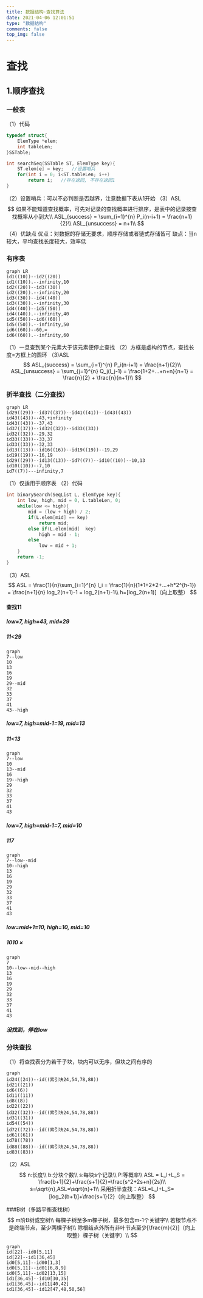 ```yaml
---
title: 数据结构·查找算法
date: 2021-04-06 12:01:51
type: "数据结构"
comments: false
top_img: false
---
```





# 查找
## 1.顺序查找
### 一般表
（1）代码
```c++
typedef struct{
    ElemType *elem;
    int tableLen;
}SSTable;

int searchSeq(SSTable ST, ElemType key){
    ST.elem[e] = key;   //设置哨兵
    for(int i = 0; i<ST.tableLen; i++)
        return i;   //存在返回, 不存在返回1
}
```
（2）设置哨兵：可以不必判断是否越界，注意数据下表从1开始
（3）ASL
$$
如果不能知道查找概率，可先对记录的查找概率进行排序，是表中的记录按查找概率从小到大\\
ASL_{success} = \sum_{i=1}^{n} P_i(n-i+1) = \frac{n+1}{2}\\
ASL_{unsuccess} = n+1\\
$$
（4）优缺点
优点：对数据的存储无要求，顺序存储或者链式存储皆可
缺点：当n较大，平均查找长度较大，效率低

### 有序表

```mermaid
graph LR
id1((10))--id2((20))
id1((10)).--infinity,10
id2((20))--id3((30))
id2((20)).--infinity,20
id3((30))--id4((40))
id3((30)).--infinity,30
id4((40))--id5((50))
id4((40)).--infinity,40
id5((50))--id6((60))
id5((50)).--infinity,50
id6((60))--60,=
id6((60)).--infinity,60
```
（1）一旦查到某个元素大于该元素便停止查找
（2）方框是虚构的节点，查找长度=方框上的圆环
（3)ASL
$$
ASL_{success} = \sum_{i=1}^{n} P_i(n-i+1) = \frac{n+1}{2}\\
ASL_{unsuccess} = \sum_{j=1}^{n} Q_j(l_j-1) =  \frac{1+2+...+n+n}{n+1} = \frac{n}{2} +  \frac{n}{n+1}\\
$$

### 折半查找（二分查找）
```mermaid
graph LR
id29((29))--id37((37))--id41((41))--id43((43))
id43((43))--43,+infinity
id43((43))--37,43
id37((37))--id32((32))--id33((33))
id32((32))--29,32
id33((33))--33,37
id33((33))--32,33
id13((13))--id16((16))--id19((19))--19,29
id19((19))--16,19
id29((29))--id13((13))--id7((7))--id10((10))--10,13
id10((10))--7,10
id7((7))---infinity,7
```
（1）仅适用于顺序表
（2）代码
```c++
int binarySearch(SeqList L, ElemType key){
    int low, high, mid = 0, L.tableLen, 0;
    while(low <= high){
        mid = (low + high) / 2;
        if(L.elem[mid] == key)
            return mid;
        else if(L.elem[mid]  key)
            high = mid - 1;
        else
            low = mid + 1;
    }
    return -1;
}
```
（3）ASL
$$
ASL = \frac{1}{n}\sum_{i=1}^{n} l_i = \frac{1}{n}(1*1+2*2+...+h*2^{h-1}) = \frac{n+1}{n} log_2(n+1)-1 = log_2(n+1)-1\\
h=[log_2(n+1)]（向上取整）
$$
#### 查找11
##### low=7, high=43, mid=29
##### 11<29
```mermaid
graph 
7--low
10
13
16
19
29--mid
32
33
37
41
43--high

```
##### low=7, high=mid-1=19, mid=13
##### 11<13
```mermaid
graph 
7--low
10
13--mid
16
19--high
29
32
33
37
41
43

```

##### low=7, high=mid-1=7, mid=10
##### 117
```mermaid
graph 
7--low--mid
10--high
13
16
19
29
32
33
37
41
43

```
##### low=mid+1=10, high=10, mid=10
##### 1010 ×
```mermaid
graph 
7
10--low--mid--high
13
16
19
29
32
33
37
41
43

```
##### 没找到，停在low
### 分块查找
（1）将查找表分为若干子块，块内可以无序，但块之间有序的

```mermaid
graph 
id24((24))--id((索引块24,54,78,88))
id21((21))
id6((6))
id11((11))
id8((8))
id22((22))
id32((32))--id((索引块24,54,78,88))
id31((31))
id54((54))
id72((72))--id((索引块24,54,78,88))
id61((61))
id78((78))
id88((88))--id((索引块24,54,78,88))
id83((83))

```
（2）ASL
$$
n:长度\\
b:分块个数\\
s:每块s个记录\\
P:等概率\\
ASL = L_I+L_S = \frac{b+1}{2}+\frac{s+1}{2}=\frac{s^2+2s+n}{2s}\\
s=\sqrt{n},ASL=\sqrt{n}+1\\
采用折半查找：ASL=L_I+L_S=[log_2(b+1)]+\frac{s+1}{2}（向上取整）
$$

###B树（多路平衡查找树）
$$
m阶B树或空树\\
每棵子树至多m棵子树，最多包含m-1个关键字\\
若根节点不是终端节点，至少两棵子树\\
除根结点外所有非叶节点至少[\frac{m}{2}]（向上取整）棵子树（关键字）\\
$$

```mermaid
graph 
id[22]--id0[5,11]
id[22]--id1[36,45]
id0[5,11]--id00[1,3]
id0[5,11]--id01[6,8,9]
id0[5,11]--id02[13,15]
id1[36,45]--id10[30,35]
id1[36,45]--id11[40,42]
id1[36,45]--id12[47,48,50,56]
```